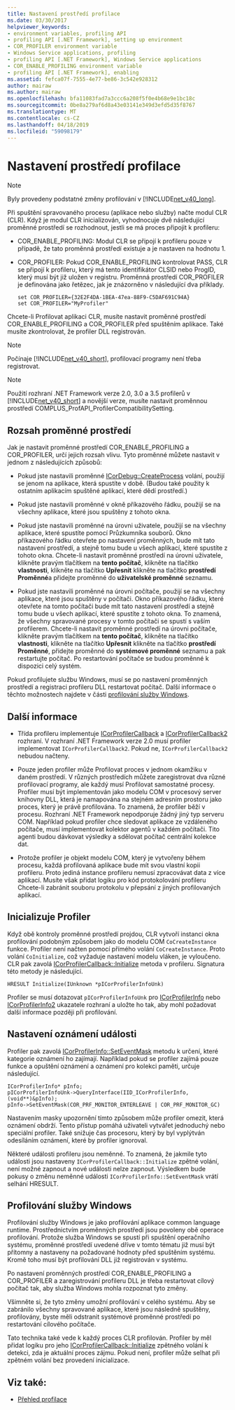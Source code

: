 ```yaml
---
title: Nastavení prostředí profilace
ms.date: 03/30/2017
helpviewer_keywords:
- environment variables, profiling API
- profiling API [.NET Framework], setting up environment
- COR_PROFILER environment variable
- Windows Service applications, profiling
- profiling API [.NET Framework], Windows Service applications
- COR_ENABLE_PROFILING environment variable
- profiling API [.NET Framework], enabling
ms.assetid: fefca07f-7555-4e77-be86-3c542e928312
author: mairaw
ms.author: mairaw
ms.openlocfilehash: bfa11083fad7a3ccc6a208f5f0e4b68e9e1bc18c
ms.sourcegitcommit: 0be8a279af6d8a43e03141e349d3efd5d35f8767
ms.translationtype: MT
ms.contentlocale: cs-CZ
ms.lasthandoff: 04/18/2019
ms.locfileid: "59098179"
---
```

# <a name="setting-up-a-profiling-environment"></a>Nastavení prostředí profilace
> [!NOTE]
>  Byly provedeny podstatné změny profilování v [!INCLUDE[net_v40_long](../../../../includes/net-v40-long-md.md)].  
  
 Při spuštění spravovaného procesu (aplikace nebo služby) načte modul CLR (CLR). Když je modul CLR inicializován, vyhodnocuje dvě následující proměnné prostředí se rozhodnout, jestli se má proces připojit k profileru:  
  
-   COR_ENABLE_PROFILING: Modul CLR se připojí k profileru pouze v případě, že tato proměnná prostředí existuje a je nastaven na hodnotu 1.  
  
-   COR_PROFILER: Pokud COR_ENABLE_PROFILING kontrolovat PASS, CLR se připojí k profileru, který má tento identifikátor CLSID nebo ProgID, který musí být již uložen v registru. Proměnná prostředí COR_PROFILER je definována jako řetězec, jak je znázorněno v následující dva příklady.  
  
    ```  
    set COR_PROFILER={32E2F4DA-1BEA-47ea-88F9-C5DAF691C94A}  
    set COR_PROFILER="MyProfiler"  
    ```  
  
 Chcete-li Profilovat aplikaci CLR, musíte nastavit proměnné prostředí COR_ENABLE_PROFILING a COR_PROFILER před spuštěním aplikace. Také musíte zkontrolovat, že profiler DLL registrován.  
  
> [!NOTE]
>  Počínaje [!INCLUDE[net_v40_short](../../../../includes/net-v40-short-md.md)], profilovací programy není třeba registrovat.  
  
> [!NOTE]
>  Použití rozhraní .NET Framework verze 2.0, 3.0 a 3.5 profilerů v [!INCLUDE[net_v40_short](../../../../includes/net-v40-short-md.md)] a novější verze, musíte nastavit proměnnou prostředí COMPLUS_ProfAPI_ProfilerCompatibilitySetting.  
  
## <a name="environment-variable-scope"></a>Rozsah proměnné prostředí  
 Jak je nastavit proměnné prostředí COR_ENABLE_PROFILING a COR_PROFILER, určí jejich rozsah vlivu. Tyto proměnné můžete nastavit v jednom z následujících způsobů:  
  
-   Pokud jste nastavili proměnné [ICorDebug::CreateProcess](../../../../docs/framework/unmanaged-api/debugging/icordebug-createprocess-method.md) volání, použijí se jenom na aplikace, která spustíte v době. (Budou také použity k ostatním aplikacím spuštěné aplikací, které dědí prostředí.)  
  
-   Pokud jste nastavili proměnné v okně příkazového řádku, použijí se na všechny aplikace, které jsou spuštěny z tohoto okna.  
  
-   Pokud jste nastavili proměnné na úrovni uživatele, použijí se na všechny aplikace, které spustíte pomocí Průzkumníka souborů. Okno příkazového řádku otevřete po nastavení proměnných, bude mít tato nastavení prostředí, a stejně tomu bude u všech aplikací, které spustíte z tohoto okna. Chcete-li nastavit proměnné prostředí na úrovni uživatele, klikněte pravým tlačítkem na **tento počítač**, klikněte na tlačítko **vlastnosti**, klikněte na tlačítko **Upřesnit** klikněte na tlačítko **prostředí Proměnné**a přidejte proměnné do **uživatelské proměnné** seznamu.  
  
-   Pokud jste nastavili proměnné na úrovni počítače, použijí se na všechny aplikace, které jsou spuštěny v počítači. Okno příkazového řádku, které otevřete na tomto počítači bude mít tato nastavení prostředí a stejně tomu bude u všech aplikací, které spustíte z tohoto okna. To znamená, že všechny spravované procesy v tomto počítači se spustí s vaším profilerem. Chcete-li nastavit proměnné prostředí na úrovni počítače, klikněte pravým tlačítkem na **tento počítač**, klikněte na tlačítko **vlastnosti**, klikněte na tlačítko **Upřesnit** klikněte na tlačítko **prostředí Proměnné**, přidejte proměnné do **systémové proměnné** seznamu a pak restartujte počítač. Po restartování počítače se budou proměnné k dispozici celý systém.  
  
 Pokud profilujete službu Windows, musí se po nastavení proměnných prostředí a registraci profileru DLL restartovat počítač. Další informace o těchto možnostech najdete v části [profilování služby Windows](#windows_service).  
  
## <a name="additional-considerations"></a>Další informace  
  
-   Třída profileru implementuje [ICorProfilerCallback](../../../../docs/framework/unmanaged-api/profiling/icorprofilercallback-interface.md) a [ICorProfilerCallback2](../../../../docs/framework/unmanaged-api/profiling/icorprofilercallback2-interface.md) rozhraní. V rozhraní .NET Framework verze 2.0 musí profiler implementovat `ICorProfilerCallback2`. Pokud ne, `ICorProfilerCallback2` nebudou načteny.  
  
-   Pouze jeden profiler může Profilovat proces v jednom okamžiku v daném prostředí. V různých prostředích můžete zaregistrovat dva různé profilovací programy, ale každý musí Profilovat samostatné procesy. Profiler musí být implementován jako modelu COM v procesový server knihovny DLL, která je namapována na stejném adresním prostoru jako proces, který je právě profilována. To znamená, že profiler běží v procesu. Rozhraní .NET Framework nepodporuje žádný jiný typ serveru COM. Například pokud profiler chce sledovat aplikace ze vzdáleného počítače, musí implementovat kolektor agentů v každém počítači. Tito agenti budou dávkovat výsledky a sdělovat počítač centrální kolekce dat.  
  
-   Protože profiler je objekt modelu COM, který je vytvořeny během procesu, každá profilovaná aplikace bude mít svou vlastní kopii profileru. Proto jediná instance profileru nemusí zpracovávat data z více aplikací. Musíte však přidat logiku pro kód protokolování profileru Chcete-li zabránit souboru protokolu v přepsání z jiných profilovaných aplikací.  
  
## <a name="initializing-the-profiler"></a>Inicializuje Profiler  
 Když obě kontroly proměnné prostředí projdou, CLR vytvoří instanci okna profilování podobným způsobem jako do modelu COM `CoCreateInstance` funkce. Profiler není načten pomocí přímého volání `CoCreateInstance`. Proto volání `CoInitialize`, což vyžaduje nastavení modelu vláken, je vyloučeno. CLR pak zavolá [ICorProfilerCallback::Initialize](../../../../docs/framework/unmanaged-api/profiling/icorprofilercallback-initialize-method.md) metoda v profileru. Signatura této metody je následující.  
  
```  
HRESULT Initialize(IUnknown *pICorProfilerInfoUnk)  
```  
  
 Profiler se musí dotazovat `pICorProfilerInfoUnk` pro [ICorProfilerInfo](../../../../docs/framework/unmanaged-api/profiling/icorprofilerinfo-interface.md) nebo [ICorProfilerInfo2](../../../../docs/framework/unmanaged-api/profiling/icorprofilerinfo2-interface.md) ukazatele rozhraní a uložte ho tak, aby mohl požadovat další informace později při profilování.  
  
## <a name="setting-event-notifications"></a>Nastavení oznámení události  
 Profiler pak zavolá [ICorProfilerInfo::SetEventMask](../../../../docs/framework/unmanaged-api/profiling/icorprofilerinfo-seteventmask-method.md) metodu k určení, které kategorie oznámení ho zajímají. Například pokud se profiler zajímá pouze funkce a opuštění oznámení a oznámení pro kolekci paměti, určuje následující.  
  
```  
ICorProfilerInfo* pInfo;  
pICorProfilerInfoUnk->QueryInterface(IID_ICorProfilerInfo, (void**)&pInfo);  
pInfo->SetEventMask(COR_PRF_MONITOR_ENTERLEAVE | COR_PRF_MONITOR_GC)  
```  
  
 Nastavením masky upozornění tímto způsobem může profiler omezit, která oznámení obdrží. Tento přístup pomáhá uživateli vytvářet jednoduchý nebo speciální profiler. Také snižuje čas procesoru, který by byl vyplýtván odesíláním oznámení, které by profiler ignoroval.  
  
 Některé události profileru jsou neměnné. To znamená, že jakmile tyto události jsou nastaveny `ICorProfilerCallback::Initialize` zpětné volání, není možné zapnout a nové události nelze zapnout. Výsledkem bude pokusy o změnu neměnné události `ICorProfilerInfo::SetEventMask` vrátí selhání HRESULT.  
  
<a name="windows_service"></a>   
## <a name="profiling-a-windows-service"></a>Profilování služby Windows  
 Profilování služby Windows je jako profilování aplikace common language runtime. Prostřednictvím proměnných prostředí jsou povoleny obě operace profilování. Protože služba Windows se spustí při spuštění operačního systému, proměnné prostředí uvedené dříve v tomto tématu již musí být přítomny a nastaveny na požadované hodnoty před spuštěním systému. Kromě toho musí být profilování DLL již registrován v systému.  
  
 Po nastavení proměnných prostředí COR_ENABLE_PROFILING a COR_PROFILER a zaregistrování profileru DLL je třeba restartovat cílový počítač tak, aby služba Windows mohla rozpoznat tyto změny.  
  
 Všimněte si, že tyto změny umožní profilování v celého systému. Aby se zabránilo všechny spravované aplikace, které jsou následně spuštěny, profilovány, byste měli odstranit systémové proměnné prostředí po restartování cílového počítače.  
  
 Tato technika také vede k každý proces CLR profilován. Profiler by měl přidat logiku pro jeho [ICorProfilerCallback::Initialize](../../../../docs/framework/unmanaged-api/profiling/icorprofilercallback-initialize-method.md) zpětného volání k detekci, zda je aktuální proces zájmu. Pokud není, profiler může selhat při zpětném volání bez provedení inicializace.  
  
## <a name="see-also"></a>Viz také:

- [Přehled profilace](../../../../docs/framework/unmanaged-api/profiling/profiling-overview.md)
